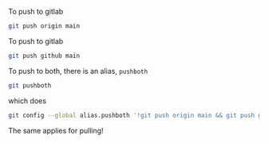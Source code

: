 To push to gitlab
```bash
git push origin main
```

To push to gitlab
```bash
git push github main
```

To push to both, there is an alias, `pushboth`
```bash
git pushboth
```
which does
```bash
git config --global alias.pushboth '!git push origin main && git push github main'
```

The same applies for pulling!